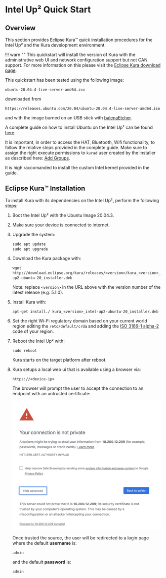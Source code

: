 # Intel Up² Quick Start

## Overview

This section provides Eclipse Kura&trade; quick installation procedures for the
Intel Up² and the Kura development environment.

!!! warn ""
    This quickstart will install the version of Kura with the administrative web UI and network configuration support but not CAN support. For more information on this please visit the [Eclipse Kura download page](https://www.eclipse.org/kura/downloads.php).

This quickstart has been tested using the following image:

```
ubuntu-20.04.4-live-server-amd64.iso
```

downloaded from

```
https://releases.ubuntu.com/20.04/ubuntu-20.04.4-live-server-amd64.iso
```

and with the image burned on an USB stick with [balenaEtcher](https://www.balena.io/etcher/).

A complete guide on how to install Ubuntu on the Intel Up² can be found [here](https://wiki.up-community.org/Ubuntu).

It is important, in order to access the HAT, Bluetooth, Wifi functionality, to follow the relative steps provided in the complete guide. Make sure to assign the right execute permissions to `kurad` user created by the installer as described here: [Add Groups](https://github.com/up-board/up-community/wiki/Ubuntu_20.04#add-groups).

It is high raccomanded to install the custom Intel kernel provided in the guide.

## Eclipse Kura&trade; Installation

To install Kura with its dependencies on the Intel Up², perform the
following steps:

1. Boot the Intel Up² with the Ubuntu Image 20.04.3.

2. Make sure your device is connected to internet.

3. Upgrade the system:

    ```
    sudo apt update
    sudo apt upgrade
    ```

3. Download the Kura package with:

    ```
    wget http://download.eclipse.org/kura/releases/<version>/kura_<version>_intel-up2-ubuntu-20_installer.deb
    ```

    Note: replace `<version>` in the URL above with the version number of the latest release (e.g. 5.1.0).

6. Install Kura with: 

    ```
    apt-get install./ kura_<version>_intel-up2-ubuntu-20_installer.deb
    ```

7. Set the right Wi-Fi regulatory domain based on your current world region editing the `/etc/default/crda` and adding the [ISO 3166-1 alpha-2](https://it.wikipedia.org/wiki/ISO_3166-1_alpha-2) code of your region.
   
8. Reboot the Intel Up² with:

    ```
    sudo reboot
    ```

    Kura starts on the target platform after reboot.

9. Kura setups a local web ui that is available using a browser via:

    ```
    https://<device-ip>
    ```

    The browser will prompt the user to accept the connection to an endpoint with an untrusted certificate:
    
    ![Proceed trusting the source](./images/untrusted_cert3.png)

    Once trusted the source, the user will be redirected to a login page where the default **username** is:

    ```
    admin
    ```

    and the default **password** is:

    ```
    admin
    ```
